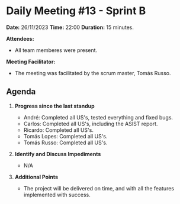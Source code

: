 # Daily Meeting #13 - Sprint B

**Date:** 26/11/2023
**Time:** 22:00
**Duration:** 15 minutes.

**Attendees:**  
- All team memberes were present.

**Meeting Facilitator:**  
- The meeting was facilitated by the scrum master, Tomás Russo.

## Agenda

1. **Progress since the last standup**
   - André: Completed all US's, tested everything and fixed bugs. 
   - Carlos: Completed all US's, including the ASIST report.
   - Ricardo: Completed all US's.
   - Tomás Lopes: Completed all US's.
   - Tomás Russo: Completed all US's.

2. **Identify and Discuss Impediments**
   - N/A
   
3. **Additional Points**
   - The project will be delivered on time, and with all the features implemented with success.

